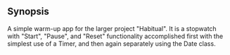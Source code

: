 ## Synopsis

A simple warm-up app for the larger project "Habitual". It is a stopwatch with "Start", "Pause", and "Reset" functionality accomplished first with the simplest use of a Timer, and then again separately using the Date class.
